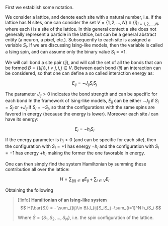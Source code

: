 First we establish some notation.

We consider a lattice, and denote each site with a natural number, i.e. if the lattice has N sites, one can consider the set $V=\{1,2,\dots,N\}\equiv\{i\}_{i=1,2,\dots, N}$, where each $i$ is a site of the lattice.
In this general context a site does not generally represent a particle in the lattice, but can be a general abstract entity (a neuron, a pixel, etc.).
Subsequently to each site is assigned a variable $S_i$. If we are discussing Ising-like models, then the variable is called a Ising spin, and can assume only the binary value $S_i= \pm 1$.

We will call bond a site pair $(ij)$, and will call the set of all the bonds that can be formed $B=\{(ij)\}, i\neq j, i,j \in V$. 
Between each bond $(ij)$ an interaction can be considered, so that one can define a so called interaction energy as:

$$E_{ij} = -J_{ij}S_iS_j$$

The parameter $J_{ij}>0$ indicates the bond strength and can be specific for each bond
In the framework of Ising-like models, $E_{ij}$ can be either $-J_{ij}$ if $S_i=S_j$ or $+J_{ij}$ if $S_i=-S_j$, so that the configurations with the same spins are favored in energy (because the energy is lower).
Moreover each site $i$ can have its energy:

$$ E_i = -h_iS_i $$

If the energy parameter is $h_i>0$ (and can be specific for each site), then the configuration with $S_i=+1$ has energy $-h_i$ and the configuration with $S_i=-1$ has energy $+h_i$ making the former the one favorable in energy.

One can then simply find the system Hamiltonian by summing these contribution all over the lattice:

$$ H = \sum_{(ij)\in B}E_{ij} + \sum_{i\in V} E_i $$

Obtaining the following

>[!info] **Hamiltonian of an Ising-like system**
>$$ H(\bar{S}) = - \sum_{(ij)\in B}J_{ij}S_iS_j -\sum_{i=1}^N h_iS_i $$
>
>Where $\bar{S}=\{S_1, S_2, \dots, S_N\}$, i.e. the spin configuration of the lattice.

